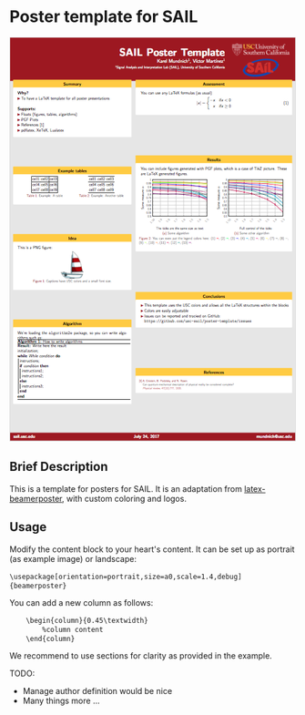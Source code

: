 # Poster template for SAIL

![snapshot](/img/Snapshot.png?raw=True "SAIL poster template")

## Brief Description
This is a template for posters for SAIL. It is an adaptation from [latex-beamerposter](https://www.github.com/latex-beamerposter), with custom coloring and logos. 

## Usage
Modify the content block to your heart's content. It can be set up as portrait (as example image) or landscape:

```
\usepackage[orientation=portrait,size=a0,scale=1.4,debug]{beamerposter}
```

You can add a new column as follows:
```
	\begin{column}{0.45\textwidth}
		%column content
	\end{column}
```

We recommend to use sections for clarity as provided in the example.

TODO:

* Manage author definition would be nice
* Many things more ...
